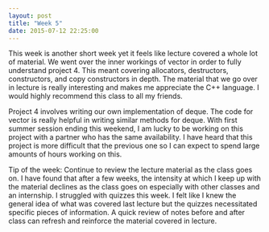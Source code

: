 ```yaml
---
layout: post
title: "Week 5"
date: 2015-07-12 22:25:00
---
```


This week is another short week yet it feels like lecture covered a whole lot of material.  We went over the inner workings of vector in order to fully understand project 4. This meant covering allocators, destructors, constructors, and copy constructors in depth. The material that we go over in lecture is really interesting and makes me appreciate the C++ language. I would highly recommend this class to all my friends.

Project 4 involves writing our own implementation of deque. The code for vector is really helpful in writing similar methods for deque. With first summer session ending this weekend, I am lucky to be working on this project with a partner who has the same availability. I have heard that this project is more difficult that the previous one so I can expect to spend large amounts of hours working on this.

Tip of the week: Continue to review the lecture material as the class goes on. I have found that after a few weeks, the intensity at which I keep up with the material declines as the class goes on especially with other classes and an internship. I struggled with quizzes this week. I felt like I knew the general idea of what was covered last lecture but the quizzes necessitated specific pieces of information. A quick review of notes before and after class can refresh and reinforce the material covered in lecture.

